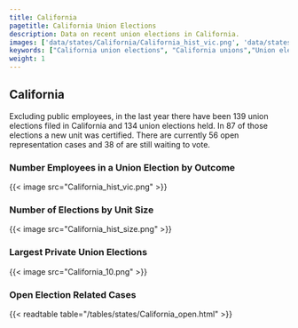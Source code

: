 ```yaml
---
title: California
pagetitle: California Union Elections
description: Data on recent union elections in California.
images: ['data/states/California/California_hist_vic.png', 'data/states/California/California_hist_size.png', 'data/states/California/California_10.png']
keywords: ["California union elections", "California unions","Union elections"]
weight: 1
---
```

##  California

Excluding public employees, in the last year there have been 139 union elections filed in California and 134 union elections held. In 87 of those elections a new unit was certified. There are currently 56 open representation cases and 38 of are still waiting to vote.

### Number Employees in a Union Election by Outcome
{{< image src="California_hist_vic.png" >}}

### Number of Elections by Unit Size
{{< image src="California_hist_size.png" >}}

### Largest Private Union Elections
{{< image src="California_10.png" >}}

### Open Election Related Cases
{{< readtable table="/tables/states/California_open.html" >}}

